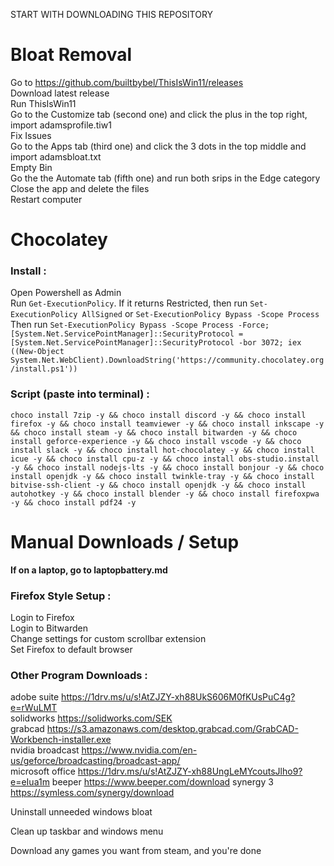 START WITH DOWNLOADING THIS REPOSITORY

# Bloat Removal

Go to https://github.com/builtbybel/ThisIsWin11/releases  
Download latest release  
Run ThisIsWin11  
Go to the Customize tab (second one) and click the plus in the top right, import adamsprofile.tiw1  
Fix Issues  
Go to the Apps tab (third one) and click the 3 dots in the top middle and import adamsbloat.txt  
Empty Bin  
Go the the Automate tab (fifth one) and run both srips in the Edge category  
Close the app and delete the files  
Restart computer  

# Chocolatey

### Install :

Open Powershell as Admin  
Run `Get-ExecutionPolicy`. If it returns Restricted, then run `Set-ExecutionPolicy AllSigned` or `Set-ExecutionPolicy Bypass -Scope Process`  
Then run `Set-ExecutionPolicy Bypass -Scope Process -Force; [System.Net.ServicePointManager]::SecurityProtocol = [System.Net.ServicePointManager]::SecurityProtocol -bor 3072; iex ((New-Object System.Net.WebClient).DownloadString('https://community.chocolatey.org/install.ps1'))`  


### Script (paste into terminal) :

`
choco install 7zip -y && choco install discord -y && choco install firefox -y && choco install teamviewer -y && choco install inkscape -y && choco install steam -y && choco install bitwarden -y && choco install geforce-experience -y && choco install vscode -y && choco install slack -y && choco install hot-chocolatey -y && choco install icue -y && choco install cpu-z -y && choco install obs-studio.install -y && choco install nodejs-lts -y && choco install bonjour -y && choco install openjdk -y && choco install twinkle-tray -y && choco install bitvise-ssh-client -y && choco install openjdk -y && choco install autohotkey -y && choco install blender -y && choco install firefoxpwa -y && choco install pdf24 -y
`


# Manual Downloads / Setup

**If on a laptop, go to laptopbattery.md**

### Firefox Style Setup :

Login to Firefox  
Login to Bitwarden  
Change settings for custom scrollbar extension  
Set Firefox to default browser

### Other Program Downloads :

adobe suite 	https://1drv.ms/u/s!AtZJZY-xh88UkS606M0fKUsPuC4g?e=rWuLMT  
solidworks	  https://solidworks.com/SEK  
grabcad	    	https://s3.amazonaws.com/desktop.grabcad.com/GrabCAD-Workbench-installer.exe  
nvidia broadcast    https://www.nvidia.com/en-us/geforce/broadcasting/broadcast-app/  
microsoft office    https://1drv.ms/u/s!AtZJZY-xh88UngLeMYcoutsJlho9?e=eIua1m
beeper    https://www.beeper.com/download
synergy 3    https://symless.com/synergy/download

Uninstall unneeded windows bloat  

Clean up taskbar and windows menu  

Download any games you want from steam, and you're done  
